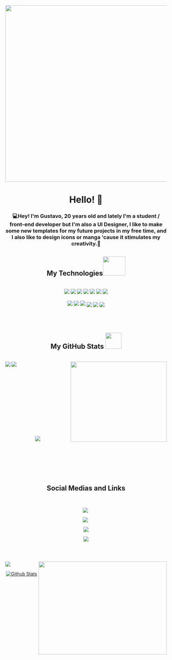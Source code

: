 <!--  Main Background  -->
<img  width="1000px" height="550px" src="https://wallpaperaccess.com/full/2126184.png">


<!--  Main Texts / "Hello I'm Gustavo"  -->
<div align='center'>
  <h1>Hello! 🤠</h1>
  <h3>
 💻Hey! I'm Gustavo, 20 years old and lately I'm a student / front-end developer but I'm also a UI Designer, I like to make some new templates for my future projects     in my free time, and I also like to design icons or manga 'cause it stimulates my creativity.🚀
  </h3>
</div>


<!--  My Technologies and my Badges  -->
<div align='center'>
<h2 align='center'>My Technologies<img src='https://camo.githubusercontent.com/be37cdc8f930300096c506ad4574eaae977c48fbb2705cfcb92f4eeab8282c7a/68747470733a2f2f6d656469612e67697068792e636f6d2f6d656469612f56674344417a634b767352364f4d307557672f67697068792e676966' width='70px' height='60px'></h2><br>

<img align="center" src='https://img.shields.io/badge/adobe%20illustrator-%23FF9A00.svg?style=for-the-badge&logo=adobe%20illustrator&logoColor=white'>
<img align="center" src='https://img.shields.io/badge/adobe%20photoshop-%2331A8FF.svg?style=for-the-badge&logo=adobe%20photoshop&logoColor=white'>
<img align="center" src='https://img.shields.io/badge/Adobe%20XD-470137?style=for-the-badge&logo=Adobe%20XD&logoColor=#FF61F6'>
<img align="center" src='https://img.shields.io/badge/figma-%23F24E1E.svg?style=for-the-badge&logo=figma&logoColor=white'>
<img align="center" src='https://img.shields.io/badge/html5-%23E34F26.svg?style=for-the-badge&logo=html5&logoColor=white'>
<img align="center" src='https://img.shields.io/badge/css3-%231572B6.svg?style=for-the-badge&logo=css3&logoColor=white'>
<img align="center" src='https://img.shields.io/badge/SASS-hotpink.svg?style=for-the-badge&logo=SASS&logoColor=white'><br><br>
<img align="center" src="https://img.shields.io/badge/git-%23F05033.svg?style=for-the-badge&logo=git&logoColor=white">
<img align="center" src="https://img.shields.io/badge/github-%23121011.svg?style=for-the-badge&logo=github&logoColor=white">
<img align="center" src="https://img.shields.io/badge/Visual%20Studio%20Code-0078d7.svg?style=for-the-badge&logo=visual-studio-code&logoColor=white">
<img style="margin-top: 8px;"align="center" src='https://img.shields.io/badge/JavaScript-F7DF1E?style=for-the-badge&logo=javascript&logoColor=black'>
<img style="margin-top: 8px;" align="center" src='https://img.shields.io/badge/jquery-%230769AD.svg?style=for-the-badge&logo=jquery&logoColor=white'>
<img style="margin-top: 8px;" align="center" src='https://img.shields.io/badge/Microsoft_Office-D83B01?style=for-the-badge&logo=microsoft-office&logoColor=white'>
</div>

<br>
<br>
<br>


<!--  My GitHub Stats and some gifs  -->
<div>
<h2 align='center'>
 My GitHub Stats <img width='50px' height='50px' src="https://c.tenor.com/y2JXkY1pXkwAAAAC/cat-computer.giff">
</h2>
 
<br>

<img align="right" width="300px" height="250px" src="https://c.tenor.com/AlUkiGkR2j8AAAAC/new-game-ahagon-umiko-programming.gif">
<img align="left" src="https://github-readme-stats.vercel.app/api?username=gustavojuvino&hide=contribs,prs&show_icons=true&theme=onedark"/>
<img align="left" src="https://github-readme-stats.vercel.app/api/top-langs/?username=gustavojuvino&theme=onedark">

<br><br><br><br><br><br><br><br><br><br><br><br>

<div align='center'>
 <img src="https://github-profile-trophy.vercel.app/?username=gustavojuvino&rank=SECRET,SSS,SS,S,AAA,AA,A,B,C&theme=onedark"/>
 </div>
 
</div>

<br>
<br>


<!--  My Social Medias and some Links  -->
<h2 style="margin-top:100px;" align='center'>Social Medias and Links</h2><br>

<div align="center">
 
<a href="https://codepen.io/GustavoJuvino" target="blank"><img style="margin-right: 5px;" src="https://img.shields.io/badge/CodePen-white?style=for-the-badge&logo=codepen&logoColor=black">
 
<a href="mailto:juvinogustavo1@gmail.com" target="blank"><img style="margin-right: 5px;" src="https://img.shields.io/badge/Gmail-D14836?style=for-the-badge&logo=gmail&logoColor=white">

<a href="https://www.linkedin.com/in/gustavo-juvino-5a105220b/" target="blank"><img align="center" src="https://img.shields.io/badge/linkedin-%230077B5.svg?style=for-the-badge&logo=linkedin&logoColor=white"/></a>

<a href="https://www.behance.net/gustavojuvino" target="blank"> <img src="https://img.shields.io/badge/Behance-1769ff?style=for-the-badge&logo=behance&logoColor=white"></a>
 
</div>
 
<br>
<br>

 <!--  My Recent Musics on Spotify  -->
<img src="https://spotify-recently-played-readme.vercel.app/api?user=juvinelsun"><img width="400px" height="290px" align='right' src="https://c.tenor.com/VrTu3K7flqUAAAAC/hey-arnold-good-vibe.gif">


 <!--  Music Gif  -->
<p align="center">
 <a target="_blank" rel="noopener noreferrer" href="https://raw.githubusercontent.com/bornmay/bornmay/Update/svg/Bottom.svg"><img      src="https://raw.githubusercontent.com/bornmay/bornmay/Update/svg/Bottom.svg" alt="Github Stats" style="max-width: 100%;"></a>
</p>

 
 
<!--
                                 作成者：グスタボ :D   ///  Made by: Gustavo
-->

